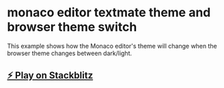 # monaco editor textmate theme and browser theme switch

This example shows how the Monaco editor's theme will change when the browser theme changes between dark/light.

## [⚡️ Play on Stackblitz](https://stackblitz.com/~/github.com/monaco-editor-trials/monaco-editor-textmate-theme-and-browser-theme-switch)
